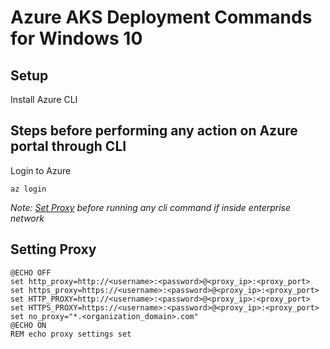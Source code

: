 # Azure AKS Deployment Commands for Windows 10

## Setup
Install Azure CLI

## Steps before performing any action on Azure portal through CLI
Login to Azure
```
az login
```
_Note: [Set Proxy](#setting-proxy) before running any cli command if inside enterprise network_ 

## Setting Proxy
```
@ECHO OFF
set http_proxy=http://<username>:<password>@<proxy_ip>:<proxy_port>
set https_proxy=https://<username>:<password>@<proxy_ip>:<proxy_port>
set HTTP_PROXY=http://<username>:<password>@<proxy_ip>:<proxy_port>
set HTTPS_PROXY=https://<username>:<password>@<proxy_ip>:<proxy_port>
set no_proxy="*.<organization_domain>.com"
@ECHO ON
REM echo proxy settings set
```
